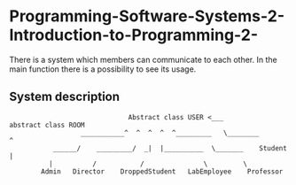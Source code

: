 # Programming-Software-Systems-2-Introduction-to-Programming-2-

There is a system which members can communicate to each other. In the main function there is a possibility to see its usage.

## System description

                                  Abstract class USER <___                                         abstract class ROOM
                      ___________^  ^  ^  ^  ^_________   \________                                  ^
               ______/    _________/  _|  |__________  \_______    Student                                                               |
              |          /           /               \         \
            Admin   Director    DroppedStudent   LabEmployee    Professor

